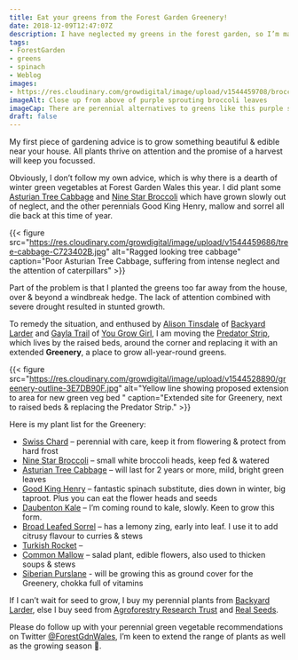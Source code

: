 ```yaml
---
title: Eat your greens from the Forest Garden Greenery!
date: 2018-12-09T12:47:07Z
description: I have neglected my greens in the forest garden, so I’m making them a Greenery, a place for perennial alternatives to cabbage and spinach.
tags: 
- ForestGarden
- greens
- spinach
- Weblog
images: 
- https://res.cloudinary.com/growdigital/image/upload/v1544459708/broccoli-D2890009.jpg
imageAlt: Close up from above of purple sprouting broccoli leaves
imageCap: There are perennial alternatives to greens like this purple sprouting broccoli
draft: false
---
```


My first piece of gardening advice is to grow something beautiful & edible near your house. All plants thrive on attention and the promise of a harvest will keep you focussed. 

Obviously, I don’t follow my own advice, which is why there is a dearth of winter green vegetables at Forest Garden Wales this year. I did plant some [Asturian Tree Cabbage](http://www.realseeds.co.uk/cabbage.html) and [Nine Star Broccoli](https://backyardlarder.co.uk/shop/nine-star-perennial-broccoli-2/) which have grown slowly out of neglect, and the other perennials Good King Henry, mallow and sorrel all die back at this time of year.

{{< figure src="https://res.cloudinary.com/growdigital/image/upload/v1544459686/tree-cabbage-C723402B.jpg" alt="Ragged looking tree cabbage" caption="Poor Asturian Tree Cabbage, suffering from intense neglect and the attention of caterpillars" >}}

Part of the problem is that I planted the greens too far away from the house, over & beyond a windbreak hedge. The lack of attention combined with severe drought resulted in stunted growth. 

To remedy the situation, and enthused by [Alison Tinsdale](https://twitter.com/backyardlarder) of [Backyard Larder](https://backyardlarder.co.uk) and [Gayla Trail](https://awaytogarden.com/growing-diverse-greens-and-being-moreganic-with-you-grow-girls-gayla-trail/) of [You Grow Girl](http://yougrowgirl.com), I am moving the [Predator Strip](https://www.forestgarden.wales/blog/predator-strip/), which lives by the raised beds, around the corner and replacing it with an extended **Greenery**, a place to grow all-year-round greens.

{{< figure src="https://res.cloudinary.com/growdigital/image/upload/v1544528890/greenery-outline-3E7DB90F.jpg" alt="Yellow line showing proposed extension to area for new green veg bed " caption="Extended site for Greenery, next to raised beds & replacing the Predator Strip." >}}

Here is my plant list for the Greenery:

* [Swiss Chard](https://pfaf.org/user/plant.aspx?latinname=Beta+vulgaris+flavescens) – perennial with care, keep it from flowering & protect from hard frost
* [Nine Star Broccoli](https://backyardlarder.co.uk/shop/nine-star-perennial-broccoli-2/) – small white broccoli heads, keep fed & watered
* [Asturian Tree Cabbage](http://www.realseeds.co.uk/cabbage.html) – will last for 2 years or more, mild, bright green leaves
* [Good King Henry](https://pfaf.org/user/plant.aspx?latinname=Chenopodium+bonus-henricus) – fantastic spinach substitute, dies down in winter, big taproot. Plus you can eat the flower heads and seeds
* [Daubenton Kale](https://backyardlarder.co.uk/shop/daubenton-kale/) – I’m coming round to kale, slowly. Keen to grow this form.
* [Broad Leafed Sorrel](https://www.agroforestry.co.uk/product/rumex-acetosa-large-leaved/) – has a lemony zing, early into leaf. I use it to add citrusy flavour to curries & stews
* [Turkish Rocket](https://www.agroforestry.co.uk/product/bunias-orientalis-2/) – 
* [Common Mallow](https://www.agroforestry.co.uk/product/malva-sylvestris/) – salad plant, edible flowers, also used to thicken soups & stews
* [Siberian Purslane](https://backyardlarder.co.uk/shop/siberian-purslane/) - will be growing this as ground cover for the Greenery, chokka full of vitamins

If I can’t wait for seed to grow, I buy my perennial plants from [Backyard Larder](https://backyardlarder.co.uk/shop/), else I buy seed from [Agroforestry Research Trust](https://www.agroforestry.co.uk/shop/) and [Real Seeds](http://www.realseeds.co.uk). 

Please do follow up with your perennial green vegetable recommendations on Twitter [@ForestGdnWales](https://twitter.com/forestgdnwales), I’m keen to extend the range of plants as well as the growing season 🙂. 
